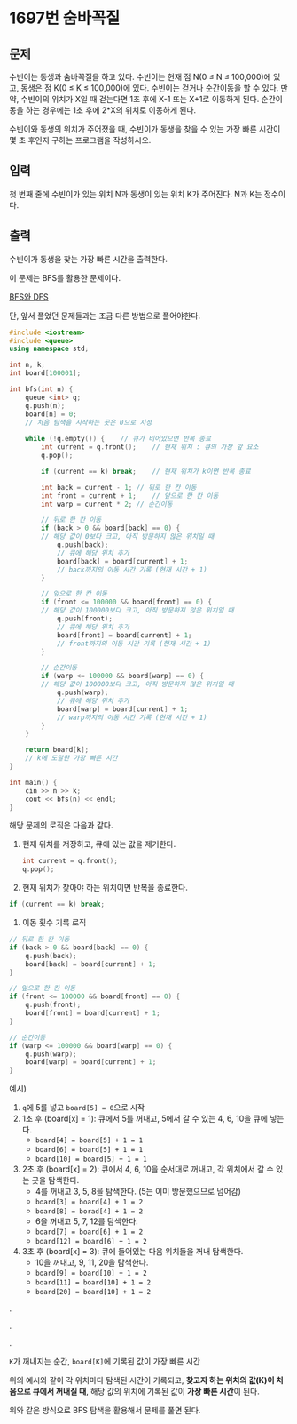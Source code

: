 # 1697번 숨바꼭질

<aside>

## 문제

수빈이는 동생과 숨바꼭질을 하고 있다. 수빈이는 현재 점 N(0 ≤ N ≤ 100,000)에 있고, 동생은 점 K(0 ≤ K ≤ 100,000)에 있다. 수빈이는 걷거나 순간이동을 할 수 있다. 만약, 수빈이의 위치가 X일 때 걷는다면 1초 후에 X-1 또는 X+1로 이동하게 된다. 순간이동을 하는 경우에는 1초 후에 2*X의 위치로 이동하게 된다.

수빈이와 동생의 위치가 주어졌을 때, 수빈이가 동생을 찾을 수 있는 가장 빠른 시간이 몇 초 후인지 구하는 프로그램을 작성하시오.

</aside>

<aside>

## 입력

첫 번째 줄에 수빈이가 있는 위치 N과 동생이 있는 위치 K가 주어진다. N과 K는 정수이다.

</aside>

<aside>

## 출력

수빈이가 동생을 찾는 가장 빠른 시간을 출력한다.

</aside>

이 문제는 BFS를 활용한 문제이다.

[BFS와 DFS](https://www.notion.so/BFS-DFS-255e73cfe03f800db327e462dc82de2a?pvs=21)

단, 앞서 풀었던 문제들과는 조금 다른 방법으로 풀어야한다.

```cpp
#include <iostream>
#include <queue>
using namespace std;

int n, k;
int board[100001];

int bfs(int n) {
	queue <int> q;
	q.push(n);
	board[n] = 0;
	// 처음 탐색을 시작하는 곳은 0으로 지정
	
	while (!q.empty()) {	// 큐가 비어있으면 반복 종료
		int current = q.front();	// 현재 위치 : 큐의 가장 앞 요소
		q.pop();

		if (current == k) break;	// 현재 위치가 k이면 반복 종료

		int back = current - 1;	// 뒤로 한 칸 이동
		int front = current + 1;	// 앞으로 한 칸 이동
		int warp = current * 2;	// 순간이동

		// 뒤로 한 칸 이동
		if (back > 0 && board[back] == 0) {
		// 해당 값이 0보다 크고, 아직 방문하지 않은 위치일 때
			q.push(back);
			// 큐에 해당 위치 추가
			board[back] = board[current] + 1;
			// back까지의 이동 시간 기록 (현재 시간 + 1)
		}

		// 앞으로 한 칸 이동
		if (front <= 100000 && board[front] == 0) {
		// 해당 값이 100000보다 크고, 아직 방문하지 않은 위치일 때
			q.push(front);
			// 큐에 해당 위치 추가
			board[front] = board[current] + 1;
			// front까지의 이동 시간 기록 (현재 시간 + 1)
		}

		// 순간이동
		if (warp <= 100000 && board[warp] == 0) {
		// 해당 값이 100000보다 크고, 아직 방문하지 않은 위치일 때
			q.push(warp);
			// 큐에 해당 위치 추가
			board[warp] = board[current] + 1;
			// warp까지의 이동 시간 기록 (현재 시간 + 1)
		}
	}

	return board[k];
	// k에 도달한 가장 빠른 시간
}

int main() {
	cin >> n >> k;
	cout << bfs(n) << endl;
}
```

해당 문제의 로직은 다음과 같다.

1. 현재 위치를 저장하고, 큐에 있는 값을 제거한다.
    
    ```cpp
    int current = q.front();
    q.pop();
    ```
    

1. 현재 위치가 찾아야 하는 위치이면 반복을 종료한다.

```cpp
if (current == k) break;
```

1. 이동 횟수 기록 로직

```cpp
// 뒤로 한 칸 이동
if (back > 0 && board[back] == 0) {
	q.push(back);
	board[back] = board[current] + 1;
}

// 앞으로 한 칸 이동
if (front <= 100000 && board[front] == 0) {
	q.push(front);
	board[front] = board[current] + 1;
}

// 순간이동
if (warp <= 100000 && board[warp] == 0) {
	q.push(warp);
	board[warp] = board[current] + 1;
}
```

<aside>

예시) 

1. `q`에 5를 넣고 `board[5] = 0`으로 시작
2. 1초 후 (board[x] = 1): 큐에서 5를 꺼내고, 5에서 갈 수 있는 4, 6, 10을 큐에 넣는다.
    - `board[4] = board[5] + 1 = 1`
    - `board[6] = board[5] + 1 = 1`
    - `board[10] = board[5] + 1 = 1`
3. 2초 후 (board[x] = 2): 큐에서 4, 6, 10을 순서대로 꺼내고, 각 위치에서 갈 수 있는 곳을 탐색한다.
    - 4를 꺼내고 3, 5, 8을 탐색한다. (5는 이미 방문했으므로 넘어감)
    - `board[3] = board[4] + 1 = 2`
    - `board[8] = borad[4] + 1 = 2`
    - 6을 꺼내고 5, 7, 12를 탐색한다.
    - `board[7] = board[6] + 1 = 2`
    - `board[12] = board[6] + 1 = 2`
4. 3초 후 (board[x] = 3): 큐에 들어있는 다음 위치들을 꺼내 탐색한다.
    - 10을 꺼내고, 9, 11, 20을 탐색한다.
    - `board[9] = board[10] + 1 = 2`
    - `board[11] = board[10] + 1 = 2`
    - `board[20] = board[10] + 1 = 2`

.

.

.

`K`가 꺼내지는 순간, `board[K]`에 기록된 값이 가장 빠른 시간

</aside>

위의 예시와 같이 각 위치마다 탐색된 시간이 기록되고, **찾고자 하는 위치의 값(K)이 처음으로 큐에서 꺼내질 때**, 해당 값의 위치에 기록된 값이 **가장 빠른 시간**이 된다.

위와 같은 방식으로 BFS 탐색을 활용해서 문제를 풀면 된다.
